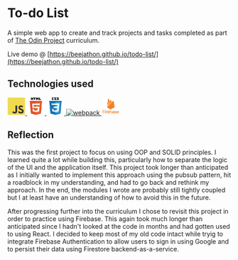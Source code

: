 # To-do List

A simple web app to create and track projects and tasks completed as part of [The Odin Project](https://www.theodinproject.com/lessons/node-path-javascript-todo-list) curriculum.

Live demo @ [https://beejathon.github.io/todo-list/](https://beejathon.github.io/todo-list/)

## Technologies used

<p align="left">
<a href="https://developer.mozilla.org/en-US/docs/Web/JavaScript" target="_blank"> <img src="https://raw.githubusercontent.com/devicons/devicon/master/icons/javascript/javascript-original.svg" alt="javascript" width="40" height="40"/> </a> 
<a href="https://www.w3.org/html/" target="_blank"> <img src="https://raw.githubusercontent.com/devicons/devicon/master/icons/html5/html5-original-wordmark.svg" alt="html5" width="40" height="40"/> </a> 
<a href="https://www.w3schools.com/css/" target="_blank"> <img src="https://raw.githubusercontent.com/devicons/devicon/master/icons/css3/css3-original-wordmark.svg" alt="css3" width="40" height="40"/> </a>
<a href="https://webpack.js.org" target="_blank"> <img src="https://github.com/webpack/media/blob/master/logo/icon.svg" alt="webpack" width="40" height="40"/> </a>
<a href="https://firebase.google.com/" target="_blank"> <img src="https://raw.githubusercontent.com/devicons/devicon/master/icons/firebase/firebase-plain-wordmark.svg" alt="firebase" width="40" height="40"/> </a> 
</p>

## Reflection

This was the first project to focus on using OOP and SOLID principles. I learned quite a lot while building this, particularly how to separate the logic of the UI and the application itself. This project took longer than anticipated as I initially wanted to implement this approach using the pubsub pattern, hit a roadblock in my understanding, and had to go back and rethink my approach. In the end, the modules I wrote are probably still tightly coupled but I at least have an understanding of how to avoid this in the future. 

After progressing further into the curriculum I chose to revisit this project in order to practice using Firebase. This again took much longer than anticipated since I hadn't looked at the code in months and had gotten used to using React. I decided to keep most of my old code intact while tryig to integrate Firebase Authentication to allow users to sign in using Google and to persist their data using Firestore backend-as-a-service. 
